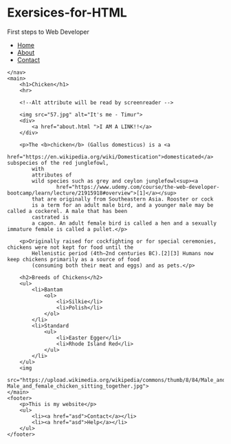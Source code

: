 # Exersices-for-HTML
First steps to Web Developer
<!DOCTYPE html>

<html>

<head>
    <title> Chicken - Coltipedia </title>
</head>

<body>
    <nav>
        <ul>
            <li><a href="home">Home</a> </li>
            <li><a href="about.html">About</a> </li>
            <li><a href="contact">Contact</a> </li>
        </ul>

    </nav>
    <main>
        <h1>Chicken</h1>
        <hr>

        <!--Alt attribute will be read by screenreader -->

        <img src="57.jpg" alt="It's me - Timur">
        <div>
            <a href="about.html ">I AM A LINK!!</a>
        </div>

        <p>The <b>chicken</b> (Gallus domesticus) is a <a
                href="https://en.wikipedia.org/wiki/Domestication">domesticated</a> subspecies of the red junglefowl,
            with
            attributes of
            wild species such as grey and ceylon junglefowl<sup><a
                    href="https://www.udemy.com/course/the-web-developer-bootcamp/learn/lecture/21915918#overview">[1]</a></sup>
            that are originally from Southeastern Asia. Rooster or cock
            is a term for an adult male bird, and a younger male may be called a cockerel. A male that has been
            castrated is
            a capon. An adult female bird is called a hen and a sexually immature female is called a pullet.</p>

        <p>Originally raised for cockfighting or for special ceremonies, chickens were not kept for food until the
            Hellenistic period (4th–2nd centuries BC).[2][3] Humans now keep chickens primarily as a source of food
            (consuming both their meat and eggs) and as pets.</p>

        <h2>Breeds of Chickens</h2>
        <ul>
            <li>Bantam
                <ol>
                    <li>Silkie</li>
                    <li>Polish</li>
                </ol>
            </li>
            <li>Standard
                <ul>
                    <li>Easter Egger</li>
                    <li>Rhode Island Red</li>
                </ul>
            </li>
        </ul>
        <img
            src="https://upload.wikimedia.org/wikipedia/commons/thumb/8/84/Male_and_female_chicken_sitting_together.jpg/440px-Male_and_female_chicken_sitting_together.jpg">
    </main>
    <footer>
        <p>This is my website</p>
        <ul>
            <li><a href="asd">Contact</a></li>
            <li><a href="asd">Help</a></li>
        </ul>
    </footer>
</body>

</html>